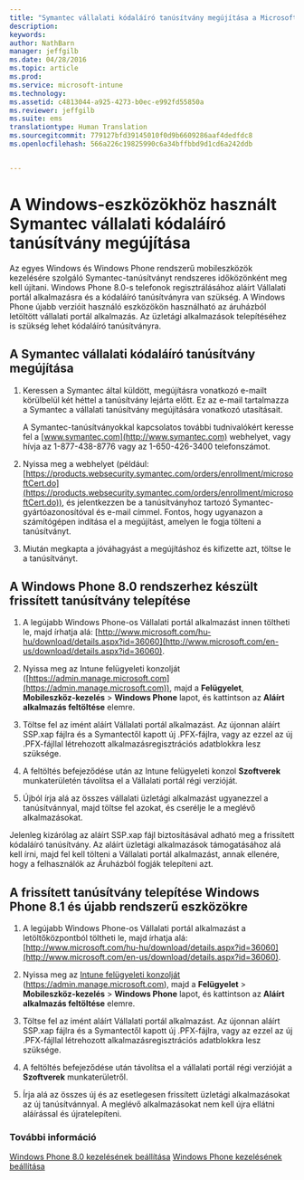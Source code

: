 ```yaml
---
title: "Symantec vállalati kódaláíró tanúsítvány megújítása a Microsoft Intune-nal való használatra | Microsoft Intune"
description: 
keywords: 
author: NathBarn
manager: jeffgilb
ms.date: 04/28/2016
ms.topic: article
ms.prod: 
ms.service: microsoft-intune
ms.technology: 
ms.assetid: c4813044-a925-4273-b0ec-e992fd55850a
ms.reviewer: jeffgilb
ms.suite: ems
translationtype: Human Translation
ms.sourcegitcommit: 779127bfd39145010f0d9b6609286aaf4dedfdc8
ms.openlocfilehash: 566a226c19825990c6a34bffbbd9d1cd6a242ddb


---
```


# A Windows-eszközökhöz használt Symantec vállalati kódaláíró tanúsítvány megújítása

Az egyes Windows és Windows Phone rendszerű mobileszközök kezelésére szolgáló Symantec-tanúsítványt rendszeres időközönként meg kell újítani. Windows Phone 8.0-s telefonok regisztrálásához aláírt Vállalati portál alkalmazásra és a kódaláíró tanúsítványra van szükség. A Windows Phone újabb verzióit használó eszközökön használható az áruházból letöltött vállalati portál alkalmazás. Az üzletági alkalmazások telepítéséhez is szükség lehet kódaláíró tanúsítványra.

## A Symantec vállalati kódaláíró tanúsítvány megújítása

1.  Keressen a Symantec által küldött, megújításra vonatkozó e-mailt körülbelül két héttel a tanúsítvány lejárta előtt. Ez az e-mail tartalmazza a Symantec a vállalati tanúsítvány megújítására vonatkozó utasításait.

    A Symantec-tanúsítványokkal kapcsolatos további tudnivalókért keresse fel a [www.symantec.com](http://www.symantec.com) webhelyet, vagy hívja az 1-877-438-8776 vagy az 1-650-426-3400 telefonszámot.

2.  Nyissa meg a webhelyet (például: [https://products.websecurity.symantec.com/orders/enrollment/microsoftCert.do](https://products.websecurity.symantec.com/orders/enrollment/microsoftCert.do)), és jelentkezzen be a tanúsítványhoz tartozó Symantec-gyártóazonosítóval és e-mail címmel. Fontos, hogy ugyanazon a számítógépen indítása el a megújítást, amelyen le fogja tölteni a tanúsítványt.

3.  Miután megkapta a jóváhagyást a megújításhoz és kifizette azt, töltse le a tanúsítványt.

## A Windows Phone 8.0 rendszerhez készült frissített tanúsítvány telepítése

1.  A legújabb Windows Phone-os Vállalati portál alkalmazást innen töltheti le, majd írhatja alá: [http://www.microsoft.com/hu-hu/download/details.aspx?id=36060](http://www.microsoft.com/en-us/download/details.aspx?id=36060).

2.  Nyissa meg az Intune felügyeleti konzolját ([https://admin.manage.microsoft.com](https://admin.manage.microsoft.com)), majd a **Felügyelet**, **Mobileszköz-kezelés** &gt; **Windows Phone** lapot, és kattintson az **Aláírt alkalmazás feltöltése** elemre.

3.  Töltse fel az imént aláírt Vállalati portál alkalmazást. Az újonnan aláírt SSP.xap fájlra és a Symantectől kapott új .PFX-fájlra, vagy az ezzel az új .PFX-fájllal létrehozott alkalmazásregisztrációs adatblokkra lesz szüksége.

4.  A feltöltés befejeződése után az Intune felügyeleti konzol **Szoftverek** munkaterületén távolítsa el a Vállalati portál régi verzióját.

5.  Újból írja alá az összes vállalati üzletági alkalmazást ugyanezzel a tanúsítvánnyal, majd töltse fel azokat, és cserélje le a meglévő alkalmazásokat.

Jelenleg kizárólag az aláírt SSP.xap fájl biztosításával adható meg a frissített kódaláíró tanúsítvány. Az aláírt üzletági alkalmazások támogatásához alá kell írni, majd fel kell tölteni a Vállalati portál alkalmazást, annak ellenére, hogy a felhasználók az Áruházból fogják telepíteni azt.

## A frissített tanúsítvány telepítése Windows Phone 8.1 és újabb rendszerű eszközökre

1.  A legújabb Windows Phone-os Vállalati portál alkalmazást a letöltőközpontból töltheti le, majd írhatja alá: [http://www.microsoft.com/hu-hu/download/details.aspx?id=36060](http://www.microsoft.com/en-us/download/details.aspx?id=36060).

2.  Nyissa meg az [Intune felügyeleti konzolját](https://admin.manage.microsoft.com) (https://admin.manage.microsoft.com), majd a **Felügyelet** &gt; **Mobileszköz-kezelés** &gt; **Windows Phone** lapot, és kattintson az **Aláírt alkalmazás feltöltése** elemre.

3.  Töltse fel az imént aláírt Vállalati portál alkalmazást. Az újonnan aláírt SSP.xap fájlra és a Symantectől kapott új .PFX-fájlra, vagy az ezzel az új .PFX-fájllal létrehozott alkalmazásregisztrációs adatblokkra lesz szüksége.

4.  A feltöltés befejeződése után távolítsa el a vállalati portál régi verzióját a **Szoftverek**  munkaterületről.

5.  Írja alá az összes új és az esetlegesen frissített üzletági alkalmazásokat az új tanúsítvánnyal. A meglévő alkalmazásokat nem kell újra ellátni aláírással és újratelepíteni.


### További információ
[Windows Phone 8.0 kezelésének beállítása](set-up-windows-phone-8.0-management-with-microsoft-intune.md)
[Windows Phone kezelésének beállítása](set-up-windows-phone-management-with-microsoft-intune.md)



<!--HONumber=Jul16_HO3-->


